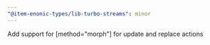 ```yaml
---
"@item-enonic-types/lib-turbo-streams": minor
---
```


Add support for [method="morph"] for update and replace actions
